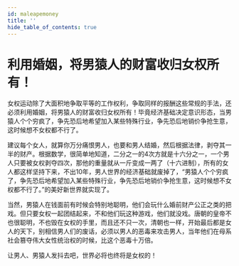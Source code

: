 ```yaml
---
id: maleapemoney
title: ''
hide_table_of_contents: true
---
```


# 利用婚姻，将男猿人的财富收归女权所有！

女权运动除了大面积地争取平等的工作权利，争取同样的报酬这些常规的手法，还必须利用婚姻，将男猿人的财富收归女权所有！毕竟经济基础决定意识形态，当男猿人个个穷疯了，争先恐后地希望加入某些特殊行业，争先恐后地销价争抢生意，这时候想不女权都不行了。

建议每个女人，就算你万分痛恨男人，也要和男人结婚，然后根据法律，剥夺其一半的财产。根据数学，很简单地知道，二分之一的4次方就是十六分之一，一个男人只要被女权剥夺四次，那他的重量就从一斤变成一两了（十六进制），所有的女人都这样坚持下来，不出10年，男人世界的经济基础就废掉了，“男猿人个个穷疯了，争先恐后地希望加入某些特殊行业，争先恐后地销价争抢生意，这时候想不女权都不行了。”的美好新世界就实现了。

当然，男猿人在钱面前有时候会特别地聪明，他们会玩什么婚前财产公正之类的把戏。但只要女权一起团结起来，不和他们玩这种游戏，他们就没戏。唐朝的皇帝不也很聪明，不也毁在女权的手里，而且还不只一次，清朝也一样，开始最后都是女人的天下，别相信男人们的废话，必须以男人的恶毒来攻击男人，当年他们在母系社会篡夺伟大女性统治权的时候，比这个恶毒十万倍。

让男人、男猿人发抖去吧，世界必将也终将是女权的！